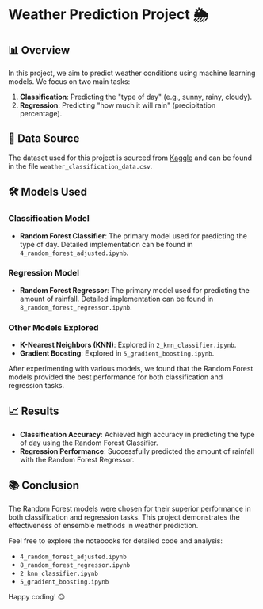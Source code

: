 # Weather Prediction Project 🌦️

## 📊 Overview

In this project, we aim to predict weather conditions using machine learning models. We focus on two main tasks:
1. **Classification**: Predicting the "type of day" (e.g., sunny, rainy, cloudy).
2. **Regression**: Predicting "how much it will rain" (precipitation percentage).

## 📁 Data Source

The dataset used for this project is sourced from [Kaggle](https://www.kaggle.com/datasets/nikhil7280/weather-type-classification) and can be found in the file `weather_classification_data.csv`. 

## 🛠️ Models Used

### Classification Model
- **Random Forest Classifier**: The primary model used for predicting the type of day. Detailed implementation can be found in `4_random_forest_adjusted.ipynb`.

### Regression Model
- **Random Forest Regressor**: The primary model used for predicting the amount of rainfall. Detailed implementation can be found in `8_random_forest_regressor.ipynb`.

### Other Models Explored
- **K-Nearest Neighbors (KNN)**: Explored in `2_knn_classifier.ipynb`.
- **Gradient Boosting**: Explored in `5_gradient_boosting.ipynb`.

After experimenting with various models, we found that the Random Forest models provided the best performance for both classification and regression tasks.

## 📈 Results

- **Classification Accuracy**: Achieved high accuracy in predicting the type of day using the Random Forest Classifier.
- **Regression Performance**: Successfully predicted the amount of rainfall with the Random Forest Regressor.

## 📚 Conclusion

The Random Forest models were chosen for their superior performance in both classification and regression tasks. This project demonstrates the effectiveness of ensemble methods in weather prediction.

Feel free to explore the notebooks for detailed code and analysis:
- `4_random_forest_adjusted.ipynb`
- `8_random_forest_regressor.ipynb`
- `2_knn_classifier.ipynb`
- `5_gradient_boosting.ipynb`

Happy coding! 😊

